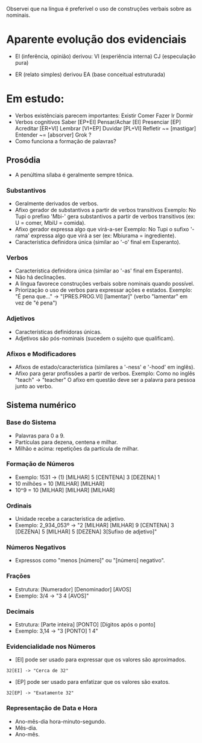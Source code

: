 Observei que na língua é preferível o uso de construções verbais sobre as nominais.

# Aparente evolução dos evidenciais
- EI (inferência, opinião) derivou:
	VI (experiência interna)
	CJ (especulação pura)

- ER (relato simples) derivou EA (base conceitual estruturada)

# Em estudo:
- Verbos existênciais parecem importantes:
	Existir
	Comer
	Fazer
	Ir
	Dormir
- Verbos cognitivos
	Saber [EP+EI]
	Pensar/Achar [EI]
	Presenciar [EP]
	Acreditar [ER+VI]
	Lembrar [VI+EP]
	Duvidar [PL+VI]
	Refletir ~= [mastigar]
	Entender ~= [absorver]
	Grok ?
- Como funciona a formação de palavras?


## Prosódia
- A penúltima sílaba é geralmente sempre tônica.

### Substantivos
- Geralmente derivados de verbos.
- Afixo gerador de substantivos a partir de verbos transitivos
	Exemplo: No Tupi o prefixo 'Mbi-' gera substantivos a partir de verbos transitivos (ex: U = comer, MbiU = comida).
- Afixo gerador expressa algo que virá-a-ser
	Exemplo: No Tupi o sufixo '-rama' expressa algo que virá a ser (ex: Mbiurama = ingrediente).
- Característica definidora única (similar ao '-o' final em Esperanto).

### Verbos
- Característica definidora única (similar ao '-as' final em Esperanto).
- Não há declinações.
- A língua favorece construções verbais sobre nominais quando possível.
- Priorização o uso de verbos para expressar ações e estados.
    Exemplo:
    "É pena que..." -> "[PRES.PROG.VI] [lamentar]" (verbo "lamentar" em vez de "é pena")

### Adjetivos
- Características definidoras únicas.
- Adjetivos são pós-nominais (sucedem o sujeito que qualificam).

### Afixos e Modificadores
- Afixos de estado/característica (similares a '-ness' e '-hood' em inglês).
- Afixo para gerar profissões a partir de verbos.
	Exemplo: Como no inglês "teach" -> "teacher"
    O afixo em questão deve ser a palavra para pessoa junto ao verbo.

## Sistema numérico

### Base do Sistema
- Palavras para 0 a 9.
- Partículas para dezena, centena e milhar.
- Milhão e acima: repetições da partícula de milhar.

### Formação de Números
- Exemplo: 1531 -> (1) [MILHAR] 5 [CENTENA] 3 [DEZENA] 1
- 10 milhões = 10 [MILHAR] [MILHAR]
- 10^9 = 10 [MILHAR] [MILHAR] [MILHAR]

### Ordinais
- Unidade recebe a caracteristica de adjetivo.
- Exemplo: 2_934_053º -> "2 [MILHAR] [MILHAR] 9 [CENTENA] 3 [DEZENA] 5 [MILHAR] 5 [DEZENA] 3[Sufixo de adjetivo]"

### Números Negativos
- Expressos como "menos [número]" ou "[número] negativo".

### Frações
- Estrutura: [Numerador] [Denominador] [AVOS]
- Exemplo: 3/4 -> "3 4 [AVOS]"

### Decimais
- Estrutura: [Parte inteira] [PONTO] [Dígitos após o ponto]
- Exemplo: 3,14 -> "3 [PONTO] 1 4"

### Evidencialidade nos Números
- [EI] pode ser usado para expressar que os valores são aproximados.
```
32[EI] -> "Cerca de 32"
```
- [EP] pode ser usado para enfatizar que os valores são exatos.
```
32[EP] -> "Exatamente 32"
```

### Representação de Data e Hora
- Ano-mês-dia hora-minuto-segundo.
- Mês-dia.
- Ano-mês.
